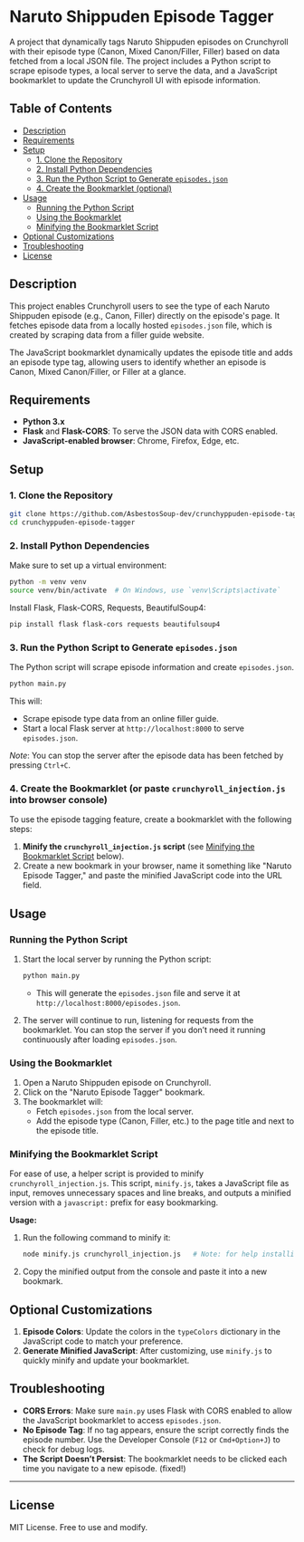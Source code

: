 
# Naruto Shippuden Episode Tagger

A project that dynamically tags Naruto Shippuden episodes on Crunchyroll with their episode type (Canon, Mixed Canon/Filler, Filler) based on data fetched from a local JSON file. The project includes a Python script to scrape episode types, a local server to serve the data, and a JavaScript bookmarklet to update the Crunchyroll UI with episode information.

## Table of Contents
  * [Description](#description)
  * [Requirements](#requirements)
  * [Setup](#setup)
    * [1. Clone the Repository](#1-clone-the-repository)
    * [2. Install Python Dependencies](#2-install-python-dependencies)
    * [3. Run the Python Script to Generate `episodes.json`](#3-run-the-python-script-to-generate-episodesjson)
    * [4. Create the Bookmarklet (optional)](#4-create-the-bookmarklet-optional)
  * [Usage](#usage)
    * [Running the Python Script](#running-the-python-script)
    * [Using the Bookmarklet](#using-the-bookmarklet)
    * [Minifying the Bookmarklet Script](#minifying-the-bookmarklet-script)
  * [Optional Customizations](#optional-customizations)
  * [Troubleshooting](#troubleshooting)
  * [License](#license)

## Description
This project enables Crunchyroll users to see the type of each Naruto Shippuden episode (e.g., Canon, Filler) directly on the episode's page. It fetches episode data from a locally hosted `episodes.json` file, which is created by scraping data from a filler guide website.

The JavaScript bookmarklet dynamically updates the episode title and adds an episode type tag, allowing users to identify whether an episode is Canon, Mixed Canon/Filler, or Filler at a glance.

## Requirements

- **Python 3.x**
- **Flask** and **Flask-CORS**: To serve the JSON data with CORS enabled.
- **JavaScript-enabled browser**: Chrome, Firefox, Edge, etc.

## Setup

### 1. Clone the Repository
```bash
git clone https://github.com/AsbestosSoup-dev/crunchyppuden-episode-tagger.git
cd crunchyppuden-episode-tagger
```

### 2. Install Python Dependencies
Make sure to set up a virtual environment:
```bash
python -m venv venv
source venv/bin/activate  # On Windows, use `venv\Scripts\activate`
```

Install Flask, Flask-CORS, Requests, BeautifulSoup4:
```bash
pip install flask flask-cors requests beautifulsoup4
```

### 3. Run the Python Script to Generate `episodes.json`
The Python script will scrape episode information and create `episodes.json`.

```bash
python main.py
```

This will:
- Scrape episode type data from an online filler guide.
- Start a local Flask server at `http://localhost:8000` to serve `episodes.json`.

_Note_: You can stop the server after the episode data has been fetched by pressing `Ctrl+C`.

### 4. Create the Bookmarklet (or paste `crunchyroll_injection.js` into browser console)

To use the episode tagging feature, create a bookmarklet with the following steps:

1. **Minify the `crunchyroll_injection.js` script** (see [Minifying the Bookmarklet Script](#minifying-the-bookmarklet-script) below).
2. Create a new bookmark in your browser, name it something like "Naruto Episode Tagger," and paste the minified JavaScript code into the URL field.

## Usage

### Running the Python Script

1. Start the local server by running the Python script:
   ```bash
   python main.py
   ```
   - This will generate the `episodes.json` file and serve it at `http://localhost:8000/episodes.json`.

2. The server will continue to run, listening for requests from the bookmarklet. You can stop the server if you don’t need it running continuously after loading `episodes.json`.

### Using the Bookmarklet

1. Open a Naruto Shippuden episode on Crunchyroll.
2. Click on the "Naruto Episode Tagger" bookmark.
3. The bookmarklet will:
   - Fetch `episodes.json` from the local server.
   - Add the episode type (Canon, Filler, etc.) to the page title and next to the episode title.

### Minifying the Bookmarklet Script

For ease of use, a helper script is provided to minify `crunchyroll_injection.js`. This script, `minify.js`, takes a JavaScript file as input, removes unnecessary spaces and line breaks, and outputs a minified version with a `javascript:` prefix for easy bookmarking.

**Usage:**

1. Run the following command to minify it:
   ```bash
   node minify.js crunchyroll_injection.js   # Note: for help installing Node, check [the Node.org site](https://nodejs.org/en/learn/getting-started/how-to-install-nodejs)
   ```
2. Copy the minified output from the console and paste it into a new bookmark.

## Optional Customizations

1. **Episode Colors**: Update the colors in the `typeColors` dictionary in the JavaScript code to match your preference.
2. **Generate Minified JavaScript**: After customizing, use `minify.js` to quickly minify and update your bookmarklet.

## Troubleshooting

- **CORS Errors**: Make sure `main.py` uses Flask with CORS enabled to allow the JavaScript bookmarklet to access `episodes.json`.
- **No Episode Tag**: If no tag appears, ensure the script correctly finds the episode number. Use the Developer Console (`F12` or `Cmd+Option+J`) to check for debug logs.
- **The Script Doesn’t Persist**: The bookmarklet needs to be clicked each time you navigate to a new episode. (fixed!)

---

## License
MIT License. Free to use and modify.

